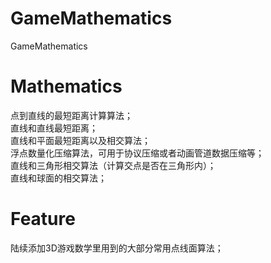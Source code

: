 # GameMathematics
GameMathematics

# Mathematics
点到直线的最短距离计算算法；<br>
直线和直线最短距离；<br>
直线和平面最短距离以及相交算法；<br>
浮点数量化压缩算法，可用于协议压缩或者动画管道数据压缩等；<br>
直线和三角形相交算法（计算交点是否在三角形内）；<br>
直线和球面的相交算法；<br>

# Feature
陆续添加3D游戏数学里用到的大部分常用点线面算法；<br>
